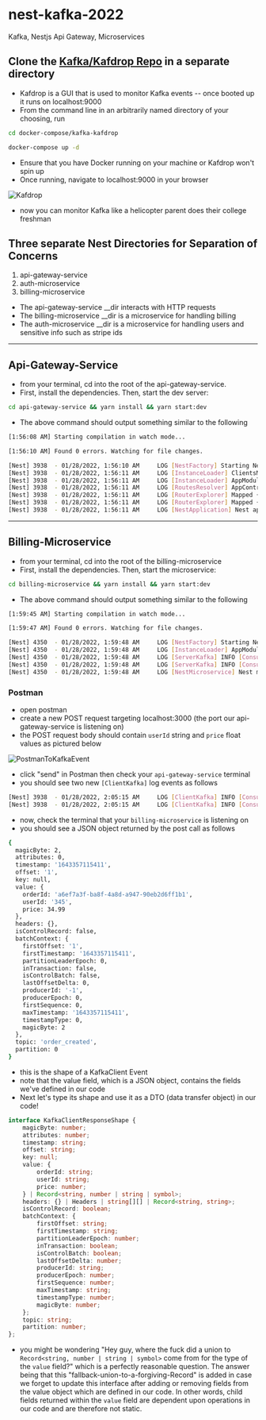 # nest-kafka-2022
Kafka, Nestjs Api Gateway, Microservices

## Clone the [Kafka/Kafdrop Repo](https://github.com/obsidiandynamics/kafdrop) in a separate directory
- Kafdrop is a GUI that is used to monitor Kafka events -- once booted up it runs on localhost:9000
- From the command line in an arbitrarily named directory of your choosing, run
```bash
cd docker-compose/kafka-kafdrop

docker-compose up -d
```
- Ensure that you have Docker running on your machine or Kafdrop won't spin up
- Once running, navigate to localhost:9000 in your browser

![Kafdrop](https://dev-to-uploads.s3.amazonaws.com/uploads/articles/s9r5a6z77pyiw3ypr7kv.png)

- now you can monitor Kafka like a helicopter parent does their college freshman

## Three separate Nest Directories for Separation of Concerns
1. api-gateway-service
2. auth-microservice
3. billing-microservice
- The api-gateway-service __dir interacts with HTTP requests
- The billing-microservice __dir is a microservice for handling billing
- The auth-microservice __dir is a microservice for handling users and sensitive info such as stripe ids

---
## Api-Gateway-Service
- from your terminal, cd into the root of the api-gateway-service.
- First, install the dependencies. Then, start the dev server:

```bash
cd api-gateway-service && yarn install && yarn start:dev
```

- The above command should output something similar to the following

```bash
[1:56:08 AM] Starting compilation in watch mode...

[1:56:10 AM] Found 0 errors. Watching for file changes.

[Nest] 3938  - 01/28/2022, 1:56:10 AM     LOG [NestFactory] Starting Nest application...
[Nest] 3938  - 01/28/2022, 1:56:11 AM     LOG [InstanceLoader] ClientsModule dependencies initialized +26ms
[Nest] 3938  - 01/28/2022, 1:56:11 AM     LOG [InstanceLoader] AppModule dependencies initialized +1ms
[Nest] 3938  - 01/28/2022, 1:56:11 AM     LOG [RoutesResolver] AppController {/}: +6ms
[Nest] 3938  - 01/28/2022, 1:56:11 AM     LOG [RouterExplorer] Mapped {/, GET} route +3ms
[Nest] 3938  - 01/28/2022, 1:56:11 AM     LOG [RouterExplorer] Mapped {/, POST} route +1ms
[Nest] 3938  - 01/28/2022, 1:56:11 AM     LOG [NestApplication] Nest application successfully started +3ms
```

---

## Billing-Microservice
- from your terminal, cd into the root of the billing-microservice
- First, install the dependencies. Then, start the microservice:

```bash
cd billing-microservice && yarn install && yarn start:dev
```

- The above command should output something similar to the following

```bash
[1:59:45 AM] Starting compilation in watch mode...

[1:59:47 AM] Found 0 errors. Watching for file changes.

[Nest] 4350  - 01/28/2022, 1:59:48 AM     LOG [NestFactory] Starting Nest application...
[Nest] 4350  - 01/28/2022, 1:59:48 AM     LOG [InstanceLoader] AppModule dependencies initialized +23ms
[Nest] 4350  - 01/28/2022, 1:59:48 AM     LOG [ServerKafka] INFO [Consumer] Starting {"timestamp":"2022-01-28T07:59:48.261Z","logger":"kafkajs","groupId":"billing-consumer-server"}
[Nest] 4350  - 01/28/2022, 1:59:48 AM     LOG [ServerKafka] INFO [ConsumerGroup] Consumer has joined the group {"timestamp":"2022-01-28T07:59:48.320Z","logger":"kafkajs","groupId":"billing-consumer-server","memberId":"nestjs-consumer-server-75a33998-e62b-44bc-bece-5e470d61222e","leaderId":"nestjs-consumer-server-75a33998-e62b-44bc-bece-5e470d61222e","isLeader":true,"memberAssignment":{"order_created":[0]},"groupProtocol":"RoundRobinAssigner","duration":58}
[Nest] 4350  - 01/28/2022, 1:59:48 AM     LOG [NestMicroservice] Nest microservice successfully started +5ms
```

### Postman
- open postman 
- create a new POST request targeting localhost:3000 (the port our api-gateway-service is listening on)
- the POST request body should contain `userId` string and `price` float values as pictured below

![PostmanToKafkaEvent](https://dev-to-uploads.s3.amazonaws.com/uploads/articles/sltyof2s5doehmg35nrr.png)

- click "send" in Postman then check your `api-gateway-service` terminal
- you should see two new `[ClientKafka]` log events as follows

```bash
[Nest] 3938  - 01/28/2022, 2:05:15 AM     LOG [ClientKafka] INFO [Consumer] Starting {"timestamp":"2022-01-28T08:05:15.344Z","logger":"kafkajs","groupId":"billing-consumer-client"}
[Nest] 3938  - 01/28/2022, 2:05:15 AM     LOG [ClientKafka] INFO [ConsumerGroup] Consumer has joined the group {"timestamp":"2022-01-28T08:05:15.395Z","logger":"kafkajs","groupId":"billing-consumer-client","memberId":"billing-client-23ad2886-d535-4042-b33a-6e08e8f35fce","leaderId":"billing-client-23ad2886-d535-4042-b33a-6e08e8f35fce","isLeader":true,"memberAssignment":{},"groupProtocol":"NestReplyPartitionAssigner","duration":39}
```

- now, check the terminal that your `billing-microservice` is listening on
- you should see a JSON object returned by the post call as follows

```bash
{
  magicByte: 2,
  attributes: 0,
  timestamp: '1643357115411',
  offset: '1',
  key: null,
  value: {
    orderId: 'a6ef7a3f-ba8f-4a8d-a947-90eb2d6ff1b1',
    userId: '345',
    price: 34.99
  },
  headers: {},
  isControlRecord: false,
  batchContext: {
    firstOffset: '1',
    firstTimestamp: '1643357115411',
    partitionLeaderEpoch: 0,
    inTransaction: false,
    isControlBatch: false,
    lastOffsetDelta: 0,
    producerId: '-1',
    producerEpoch: 0,
    firstSequence: 0,
    maxTimestamp: '1643357115411',
    timestampType: 0,
    magicByte: 2
  },
  topic: 'order_created',
  partition: 0
}
```

- this is the shape of a KafkaClient Event
- note that the value field, which is a JSON object, contains the fields we've defined in our code
- Next let's type its shape and use it as a DTO (data transfer object) in our code!
```ts
interface KafkaClientResponseShape {
    magicByte: number;
    attributes: number;
    timestamp: string;
    offset: string;
    key: null;
    value: {
        orderId: string;
        userId: string;
        price: number;
    } | Record<string, number | string | symbol>;
    headers: {} | Headers | string[][] | Record<string, string>;
    isControlRecord: boolean;
    batchContext: {
        firstOffset: string;
        firstTimestamp: string;
        partitionLeaderEpoch: number;
        inTransaction: boolean;
        isControlBatch: boolean;
        lastOffsetDelta: number;
        producerId: string;
        producerEpoch: number;
        firstSequence: number;
        maxTimestamp: string;
        timestampType: number;
        magicByte: number;
    };
    topic: string;
    partition: number;
};
```
- you might be wondering "Hey guy, where the fuck did a union to `Record<string, number | string | symbol>` come from for the type of the `value` field?" which is a perfectly reasonable question. The answer being that this "fallback-union-to-a-forgiving-Record" is added in case we forget to update this interface after adding or removing fields from the value object which are defined in our code. In other words, child fields returned within the `value` field are dependent upon operations in our code and are therefore not static.
